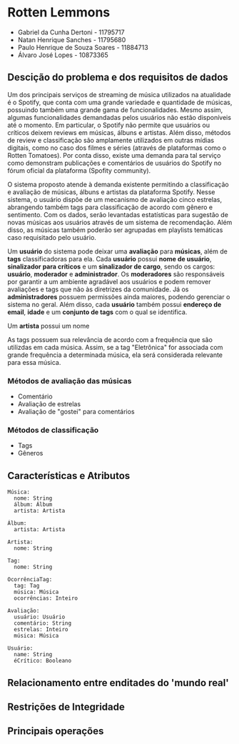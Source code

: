 # Rotten Lemmons

- Gabriel da Cunha Dertoni       - 11795717
- Natan Henrique Sanches         - 11795680
- Paulo Henrique de Souza Soares - 11884713
- Álvaro José Lopes              - 10873365

## Descição do problema e dos requisitos de dados

Um dos principais serviços de streaming de música utilizados na atualidade é o
Spotify, que conta com uma grande variedade e quantidade de músicas, possuindo
também uma grande gama de funcionalidades. Mesmo assim, algumas funcionalidades
demandadas pelos usuários não estão disponíveis até o momento. Em particular, o
Spotify não permite que usuários ou críticos deixem reviews em músicas, álbuns e
artistas. Além disso, métodos de review e classificação são amplamente
utilizados em outras mídias digitais, como no caso dos filmes e séries (através
de plataformas como o Rotten Tomatoes). Por conta disso, existe uma demanda para
tal serviço como demonstram publicações e comentários de usuários do Spotify no
fórum oficial da plataforma (Spofity community).

O sistema proposto atende à demanda existente permitindo a classificação e
avaliação de músicas, álbuns e artistas da plataforma Spotify. Nesse sistema, o
usuário dispõe de um mecanismo de avaliação cinco estrelas, abrangendo também
tags para classificação de acordo com gênero e sentimento. Com os dados, serão
levantadas estatísticas para sugestão de novas músicas aos usuários através de
um sistema de recomendação. Além disso, as músicas também poderão ser agrupadas
em playlists temáticas caso requisitado pelo usuário.

Um **usuário** do sistema pode deixar uma **avaliação** para **músicas**, além
de **tags** classificadoras para ela. Cada **usuário** possui **nome de usuário**,
**sinalizador para críticos** e um **sinalizador de cargo**, sendo os cargos: 
**usuário**, **moderador** e **administrador**. Os **moderadores** são responsáveis por
garantir a um ambiente agradável aos usuários e podem remover avaliações e tags
que não às diretrizes da comunidade. Já os **administradores** possuem
permissões ainda maiores, podendo gerenciar o sistema no geral. Além disso, cada
**usuário** também possui **endereço de email**, **idade** e um **conjunto de
tags** com o qual se identifica.

Um **artista** possui um nome

As tags possuem sua relevância de acordo com a frequência que são
utilizdas em cada música. Assim, se a tag "Eletrônica" for associada com
grande frequência a determinada música, ela será considerada relevante para essa
música.

### Métodos de avaliação das músicas

- Comentário
- Avaliação de estrelas
- Avaliação de "gostei" para comentários

### Métodos de classificação

- Tags
- Gêneros

## Características e Atributos

```
Música:
  nome: String
  álbum: Álbum
  artista: Artista

Álbum:
  artista: Artista

Artista:
  nome: String

Tag:
  nome: String

OcorrênciaTag:
  tag: Tag
  música: Música
  ocorrências: Inteiro

Avaliação:
  usuário: Usuário
  comentário: String
  estrelas: Inteiro
  música: Música

Usuário:
  name: String
  éCrítico: Booleano
```

## Relacionamento entre enditades do 'mundo real'

## Restrições de Integridade

## Principais operações
